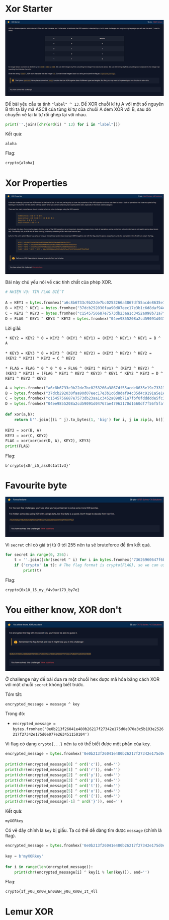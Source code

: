# Xor Starter

![Oops](./images/xor_starter/description.jpg)

Đề bài yêu cầu ta tính `"label" ^ 13`. Để XOR chuỗi kí tự A với một số nguyên B thì ta lấy mã ASCII của từng kí tự của chuỗi A đem XOR với B, sau đó chuyển về lại kí tự rồi ghép lại với nhau.

```py
print(''.join([chr(ord(i) ^ 13) for i in "label"]))
```

Kết quả: 
```
aloha
```

Flag:
```
crypto{aloha}
```

# Xor Properties

![Oops](./images/xor_properties/description.jpg)

Bài này chủ yếu nói về các tính chất của phép XOR.

```py
# NHIỆM VỤ: TÌM FLAG BIẾT

A = KEY1 = bytes.fromhex("a6c8b6733c9b22de7bc0253266a3867df55acde8635e19c73313")
B = KEY2 ^ KEY1 = bytes.fromhex("37dcb292030faa90d07eec17e3b1c6d8daf94c35d4c9191a5e1e")
C = KEY2 ^ KEY3 = bytes.fromhex("c1545756687e7573db23aa1c3452a098b71a7fbf0fddddde5fc1")
D = FLAG ^ KEY1 ^ KEY3 ^ KEY2 = bytes.fromhex("04ee9855208a2cd59091d04767ae47963170d1660df7f56f5faf")
```

Lời giải:

```
* KEY2 = KEY2 ^ 0 = KEY2 ^ (KEY1 ^ KEY1) = (KEY2 ^ KEY1) ^ KEY1 = B ^ A

* KEY3 = KEY3 ^ 0 = KEY3 ^ (KEY2 ^ KEY2) = (KEY3 ^ KEY2) ^ KEY2 = (KEY2 ^ KEY3) ^ KEY2 = C ^ KEY2

* FLAG = FLAG ^ 0 ^ 0 ^ 0 = FLAG ^ (KEY1 ^ KEY1) ^ (KEY2 ^ KEY2) ^ (KEY3 ^ KEY3) = (FLAG ^ KEY1 ^ KEY2 ^ KEY3) ^ KEY1 ^ KEY2 ^ KEY3 = D ^ KEY1 ^ KEY2 ^ KEY3
```

```py
A = bytes.fromhex("a6c8b6733c9b22de7bc0253266a3867df55acde8635e19c73313")
B = bytes.fromhex("37dcb292030faa90d07eec17e3b1c6d8daf94c35d4c9191a5e1e")
C = bytes.fromhex("c1545756687e7573db23aa1c3452a098b71a7fbf0fddddde5fc1")
D = bytes.fromhex("04ee9855208a2cd59091d04767ae47963170d1660df7f56f5faf")

def xor(a,b):
    return b''.join([(i ^ j).to_bytes(1, 'big') for i, j in zip(a, b)])

KEY2 = xor(B, A)
KEY3 = xor(C, KEY2)
FLAG = xor(xor(xor(D, A), KEY2), KEY3)
print(FLAG)
```

Flag:
```
b'crypto{x0r_i5_ass0c1at1v3}'
```

# Favourite byte

![Oops](./images/favourite_byte/description.jpg)

Vì `secret` chỉ có giá trị từ 0 tới 255 nên ta sẽ bruteforce để tìm kết quả.

```py
for secret in range(0, 256):
    t = ''.join([chr(secret ^ i) for i in bytes.fromhex("73626960647f6b206821204f21254f7d694f7624662065622127234f726927756d")])
    if ('crypto' in t): # The flag format is crypto{FLAG}, so we can use this to limit the answer
        print(t)
```

Flag:
```
crypto{0x10_15_my_f4v0ur173_by7e}
```

# You either know, XOR don't

![Oops](./images/you_either_know_xor_you_dont/description.jpg)

Ở challenge này đề bài đưa ra một chuỗi hex được mã hóa bằng cách XOR với một chuỗi `secret` không biết trước.

Tóm tắt:
```
encrypted_message = message ^ key
```

Trong đó:
* `encrypted_message = bytes.fromhex('0e0b213f26041e480b26217f27342e175d0e070a3c5b103e2526217f27342e175d0e077e263451150104')`

Vì flag có dạng `crypto{...}` nên ta có thể biết được một phần của key.

```py
encrypted_message = bytes.fromhex('0e0b213f26041e480b26217f27342e175d0e070a3c5b103e2526217f27342e175d0e077e263451150104')

print(chr(encrypted_message[0] ^ ord('c')), end='')
print(chr(encrypted_message[1] ^ ord('r')), end='')
print(chr(encrypted_message[2] ^ ord('y')), end='')
print(chr(encrypted_message[3] ^ ord('p')), end='')
print(chr(encrypted_message[4] ^ ord('t')), end='')
print(chr(encrypted_message[5] ^ ord('o')), end='')
print(chr(encrypted_message[6] ^ ord('{')), end='')
print(chr(encrypted_message[-1] ^ ord('}')), end='')
```

Kết quả:
```
myXORkey
```

Có vẻ đây chính là `key` bị giấu. Ta có thể dễ dàng tìm được `message` (chính là flag).

```py
encrypted_message = bytes.fromhex('0e0b213f26041e480b26217f27342e175d0e070a3c5b103e2526217f27342e175d0e077e263451150104')

key = b'myXORkey'

for i in range(len(encrypted_message)):
    print(chr(encrypted_message[i] ^ key[i % len(key)]), end='')
```

Flag:
```
crypto{1f_y0u_Kn0w_En0uGH_y0u_Kn0w_1t_4ll
```

# Lemur XOR